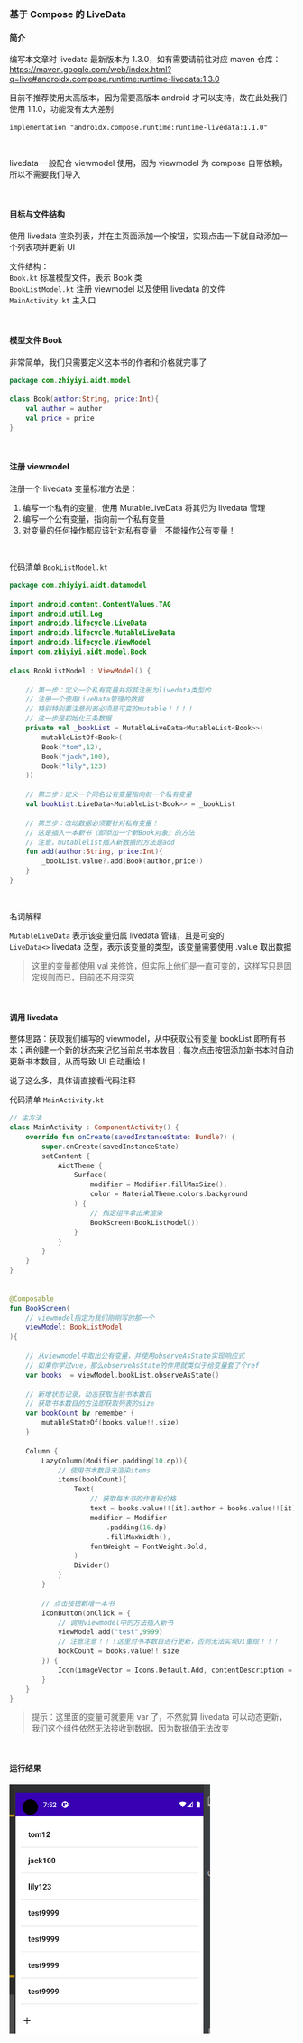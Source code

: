 ### 基于 Compose 的 LiveData

#### 简介

编写本文章时 livedata 最新版本为 1.3.0，如有需要请前往对应 maven 仓库：https://maven.google.com/web/index.html?q=live#androidx.compose.runtime:runtime-livedata:1.3.0

目前不推荐使用太高版本，因为需要高版本 android 才可以支持，故在此处我们使用 1.1.0，功能没有太大差别

`implementation "androidx.compose.runtime:runtime-livedata:1.1.0"`

<br>

livedata 一般配合 viewmodel 使用，因为 viewmodel 为 compose 自带依赖，所以不需要我们导入

<br>

#### 目标与文件结构

使用 livedata 渲染列表，并在主页面添加一个按钮，实现点击一下就自动添加一个列表项并更新 UI

文件结构：  
`Book.kt` 标准模型文件，表示 Book 类  
`BookListModel.kt` 注册 viewmodel 以及使用 livedata 的文件  
`MainActivity.kt` 主入口

<br>

#### 模型文件 Book

非常简单，我们只需要定义这本书的作者和价格就完事了

```kotlin
package com.zhiyiyi.aidt.model

class Book(author:String, price:Int){
    val author = author
    val price = price
}
```

<br>

#### 注册 viewmodel

注册一个 livedata 变量标准方法是：

1. 编写一个私有的变量，使用 MutableLiveData 将其归为 livedata 管理
2. 编写一个公有变量，指向前一个私有变量
3. 对变量的任何操作都应该针对私有变量！不能操作公有变量！

<br>

代码清单 `BookListModel.kt`

```kotlin
package com.zhiyiyi.aidt.datamodel

import android.content.ContentValues.TAG
import android.util.Log
import androidx.lifecycle.LiveData
import androidx.lifecycle.MutableLiveData
import androidx.lifecycle.ViewModel
import com.zhiyiyi.aidt.model.Book

class BookListModel : ViewModel() {

    // 第一步：定义一个私有变量并将其注册为livedata类型的
    // 注册一个使用LiveData管理的数据
    // 特别特别要注意列表必须是可变的mutable！！！！
    // 这一步是初始化三条数据
    private val _bookList = MutableLiveData<MutableList<Book>>(
        mutableListOf<Book>(
        Book("tom",12),
        Book("jack",100),
        Book("lily",123)
    ))

    // 第二步：定义一个同名公有变量指向前一个私有变量
    val bookList:LiveData<MutableList<Book>> = _bookList

    // 第三步：改动数据必须要针对私有变量！
    // 这是插入一本新书（即添加一个新Book对象）的方法
    // 注意，mutablelist插入新数据的方法是add
    fun add(author:String, price:Int){
        _bookList.value?.add(Book(author,price))
    }
}
```

<br>

名词解释

`MutableLiveData` 表示该变量归属 livedata 管辖，且是可变的  
`LiveData<>` livedata 泛型，表示该变量的类型，该变量需要使用 .value 取出数据

> 这里的变量都使用 val 来修饰，但实际上他们是一直可变的，这样写只是固定规则而已，目前还不用深究

<br>

#### 调用 livedata

整体思路：获取我们编写的 viewmodel，从中获取公有变量 bookList 即所有书本；再创建一个新的状态来记忆当前总书本数目；每次点击按钮添加新书本时自动更新书本数目，从而导致 UI 自动重绘！

说了这么多，具体请直接看代码注释

代码清单 `MainActivity.kt`

```kotlin
// 主方法
class MainActivity : ComponentActivity() {
    override fun onCreate(savedInstanceState: Bundle?) {
        super.onCreate(savedInstanceState)
        setContent {
            AidtTheme {
                Surface(
                    modifier = Modifier.fillMaxSize(),
                    color = MaterialTheme.colors.background
                ) {
                    // 指定组件拿出来渲染
                    BookScreen(BookListModel())
                }
            }
        }
    }
}


@Composable
fun BookScreen(
    // viewmodel指定为我们刚刚写的那一个
    viewModel: BookListModel
){

    // 从viewmodel中取出公有变量，并使用observeAsState实现响应式
    // 如果你学过vue，那么observeAsState的作用就类似于给变量套了个ref
    var books  = viewModel.bookList.observeAsState()

    // 新增状态记录，动态获取当前书本数目
    // 获取书本数目的方法即获取列表的size
    var bookCount by remember {
        mutableStateOf(books.value!!.size)
    }

    Column {
        LazyColumn(Modifier.padding(10.dp)){
            // 使用书本数目来渲染items
            items(bookCount){
                Text(
                    // 获取每本书的作者和价格
                    text = books.value!![it].author + books.value!![it].price,
                    modifier = Modifier
                        .padding(16.dp)
                        .fillMaxWidth(),
                    fontWeight = FontWeight.Bold,
                )
                Divider()
            }
        }

        // 点击按钮新增一本书
        IconButton(onClick = {
            // 调用viewmodel中的方法插入新书
            viewModel.add("test",9999)
            // 注意注意！！！这里对书本数目进行更新，否则无法实现UI重绘！！！
            bookCount = books.value!!.size
        }) {
            Icon(imageVector = Icons.Default.Add, contentDescription = "add")
        }
    }
}
```

> 提示：这里面的变量可就要用 var 了，不然就算 livedata 可以动态更新，我们这个组件依然无法接收到数据，因为数据值无法改变

<br>

#### 运行结果

![](../imgs/jetpack/livedata/ld1.png)

<br>

